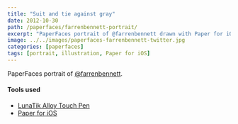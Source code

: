 ```yaml
---
title: "Suit and tie against gray"
date: 2012-10-30
path: /paperfaces/farrenbennett-portrait/
excerpt: "PaperFaces portrait of @farrenbennett drawn with Paper for iOS on an iPad."
image: ../../images/paperfaces-farrenbennett-twitter.jpg
categories: [paperfaces]
tags: [portrait, illustration, Paper for iOS]
---
```


PaperFaces portrait of [@farrenbennett](https://twitter.com/farrenbennett).

#### Tools used

- [LunaTik Alloy Touch Pen](https://www.amazon.com/gp/product/B00821TR7G/ref=as_li_ss_tl?ie=UTF8&tag=mademist-20&linkCode=as2&camp=1789&creative=390957&creativeASIN=B00821TR7G)
- [Paper for iOS](https://paper.bywetransfer.com/)
